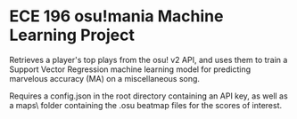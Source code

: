 # ECE 196 osu!mania Machine Learning Project
Retrieves a player's top plays from the osu! v2 API, and uses them to train a Support Vector Regression machine learning model for predicting marvelous accuracy (MA) on a miscellaneous song.

Requires a config.json in the root directory containing an API key, as well as a maps\ folder containing the .osu beatmap files for the scores of interest.
